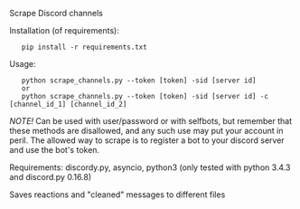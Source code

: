 Scrape Discord channels

Installation (of requirements):
```
   pip install -r requirements.txt
```


Usage:
```
   python scrape_channels.py --token [token] -sid [server id]
   or
   python scrape_channels.py --token [token] -sid [server id] -c [channel_id_1] [channel_id_2]
```

*NOTE!* Can be used with user/password or with selfbots, but remember that these methods are disallowed,
and any such use may put your account in peril. The allowed way to scrape is to register a bot
to your discord server and use the bot's token.

Requirements: discordy.py, asyncio, python3
(only tested with python 3.4.3 and discord.py 0.16.8)

Saves reactions and "cleaned" messages to different files